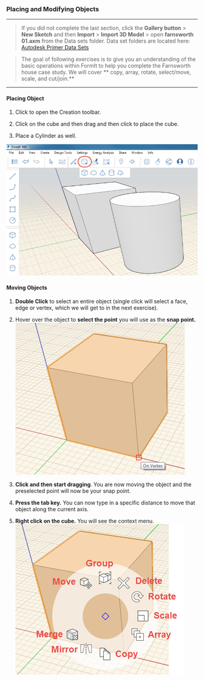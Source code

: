 ### Placing and Modifying Objects
---

> If you did not complete the last section, click the **Gallery button** > **New Sketch** and then **Import** > **Import 3D Model** > open **farnsworth 01.axm** from the Data sets folder. Data set folders are located here: [Autodesk Primer Data Sets](https://autodesk.app.box.com/s/thavswirrbflit27rbqzl26ljj7fu1uv)

> The goal of following exercises is to give you an understanding of the basic operations within FormIt to help you complete the Farnsworth house case study. We will cover ** copy, array, rotate, select/move, scale, and cut/join.** 

---
#### Placing Object
1. Click to open the Creation toolbar.

2. Click on the cube and then drag and then click to place the cube.

3. Place a Cylinder as well.

![](./images/placing-object.png)


#### Moving Objects

1. **Double Click** to select an entire object (single click will select a face, edge or vertex, which we will get to in the next exercise).

2. Hover over the object to **select the point** you will use as the **snap point.** ![](./images/moving-object.png)

3. **Click and then start dragging**. You are now moving the object and the preselected point will now be your snap point.

4. **Press the tab key.** You can now type in a specific distance to move that object along the current axis.

5. **Right click on the cube.** You will see the context menu. ![](./images/77a49149-cc7d-4e90-97eb-576c27cef7f4.png)



